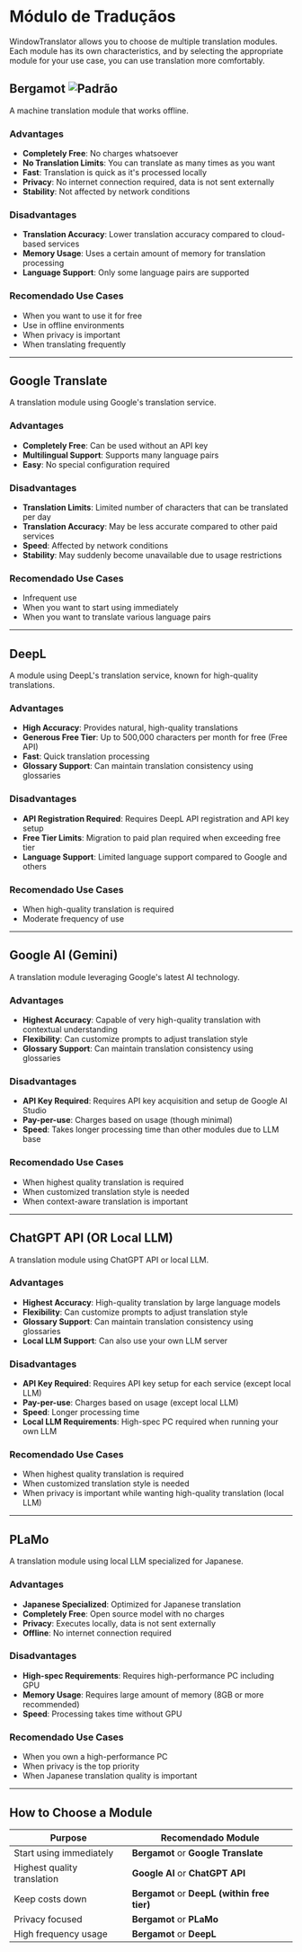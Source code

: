 # Módulo de Traduçãos

WindowTranslator allows you to choose de multiple translation modules.  
Each module has its own characteristics, and by selecting the appropriate module for your use case, you can use translation more comfortably.

## Bergamot ![Padrão](https://img.shields.io/badge/Padrão-brightgreen)

A machine translation module that works offline.

### Advantages
- **Completely Free**: No charges whatsoever
- **No Translation Limits**: You can translate as many times as you want
- **Fast**: Translation is quick as it's processed locally
- **Privacy**: No internet connection required, data is not sent externally
- **Stability**: Not affected by network conditions

### Disadvantages
- **Translation Accuracy**: Lower translation accuracy compared to cloud-based services
- **Memory Usage**: Uses a certain amount of memory for translation processing
- **Language Support**: Only some language pairs are supported

### Recomendado Use Cases
- When you want to use it for free
- Use in offline environments
- When privacy is important
- When translating frequently

---

## Google Translate

A translation module using Google's translation service.

### Advantages
- **Completely Free**: Can be used without an API key
- **Multilingual Support**: Supports many language pairs
- **Easy**: No special configuration required

### Disadvantages
- **Translation Limits**: Limited number of characters that can be translated per day
- **Translation Accuracy**: May be less accurate compared to other paid services
- **Speed**: Affected by network conditions
- **Stability**: May suddenly become unavailable due to usage restrictions

### Recomendado Use Cases
- Infrequent use
- When you want to start using immediately
- When you want to translate various language pairs

---

## DeepL

A module using DeepL's translation service, known for high-quality translations.

### Advantages
- **High Accuracy**: Provides natural, high-quality translations
- **Generous Free Tier**: Up to 500,000 characters per month for free (Free API)
- **Fast**: Quick translation processing
- **Glossary Support**: Can maintain translation consistency using glossaries

### Disadvantages
- **API Registration Required**: Requires DeepL API registration and API key setup
- **Free Tier Limits**: Migration to paid plan required when exceeding free tier
- **Language Support**: Limited language support compared to Google and others

### Recomendado Use Cases
- When high-quality translation is required
- Moderate frequency of use

---

## Google AI (Gemini)

A translation module leveraging Google's latest AI technology.

### Advantages
- **Highest Accuracy**: Capable of very high-quality translation with contextual understanding
- **Flexibility**: Can customize prompts to adjust translation style
- **Glossary Support**: Can maintain translation consistency using glossaries

### Disadvantages
- **API Key Required**: Requires API key acquisition and setup de Google AI Studio
- **Pay-per-use**: Charges based on usage (though minimal)
- **Speed**: Takes longer processing time than other modules due to LLM base

### Recomendado Use Cases
- When highest quality translation is required
- When customized translation style is needed
- When context-aware translation is important

---

## ChatGPT API (OR Local LLM)

A translation module using ChatGPT API or local LLM.

### Advantages
- **Highest Accuracy**: High-quality translation by large language models
- **Flexibility**: Can customize prompts to adjust translation style
- **Glossary Support**: Can maintain translation consistency using glossaries
- **Local LLM Support**: Can also use your own LLM server

### Disadvantages
- **API Key Required**: Requires API key setup for each service (except local LLM)
- **Pay-per-use**: Charges based on usage (except local LLM)
- **Speed**: Longer processing time
- **Local LLM Requirements**: High-spec PC required when running your own LLM

### Recomendado Use Cases
- When highest quality translation is required
- When customized translation style is needed
- When privacy is important while wanting high-quality translation (local LLM)

---

## PLaMo

A translation module using local LLM specialized for Japanese.

### Advantages
- **Japanese Specialized**: Optimized for Japanese translation
- **Completely Free**: Open source model with no charges
- **Privacy**: Executes locally, data is not sent externally
- **Offline**: No internet connection required

### Disadvantages
- **High-spec Requirements**: Requires high-performance PC including GPU
- **Memory Usage**: Requires large amount of memory (8GB or more recommended)
- **Speed**: Processing takes time without GPU

### Recomendado Use Cases
- When you own a high-performance PC
- When privacy is the top priority
- When Japanese translation quality is important

---

## How to Choose a Module

| Purpose                        | Recomendado Module                           |
| ------------------------------ | -------------------------------------------- |
| Start using immediately        | **Bergamot** or **Google Translate**        |
| Highest quality translation    | **Google AI** or **ChatGPT API**            |
| Keep costs down                | **Bergamot** or **DeepL (within free tier)** |
| Privacy focused                | **Bergamot** or **PLaMo**                   |
| High frequency usage           | **Bergamot** or **DeepL**                   |
